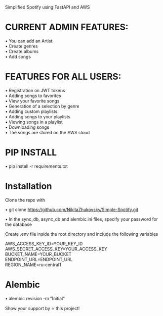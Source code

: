 Simplified Spotify using FastAPI and AWS
                                                     

# CURRENT ADMIN FEATURES:

• You can add an Artist   
• Create genres  
• Create albums  
• Add songs 

# FEATURES FOR ALL USERS:
• Registration on JWT tokens  
• Adding songs to favorites  
• View your favorite songs  
• Generation of a selection by genre  
• Adding custom playlists  
• Adding songs to your playlists  
• Viewing songs in a playlist  
• Downloading songs  
• The songs are stored on the AWS cloud  

# PIP INSTALL   
• pip install -r requirements.txt  
# Installation
Clone the repo with

• git clone https://github.com/NikitaZhukovsky/Simple-Spotify.git

• In the sync_db, async_db and alembic.ini files, specify your password for the database  

Create .env file inside the root directory and include the following variables

AWS_ACCESS_KEY_ID=YOUR_KEY_ID  
AWS_SECRET_ACCESS_KEY=YOUR_ACCESS_KEY  
BUCKET_NAME=YOUR_BUCKET  
ENDPOINT_URL=ENDPOINT_URL  
REGION_NAME=ru-central1

# Alembic
• alembic revision -m "Initial"


Show your support by ⭐️ this project!
